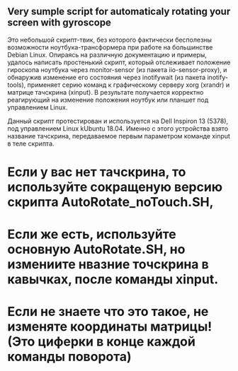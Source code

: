 Very sumple script for automaticaly rotating your screen with gyroscope
-----------------------------------------------------------------------------------------

Это небольшой скрипт-твик, без которого фактически бесполезны возможности ноутбука-трансформера при работе на большинстве Debian Linux. Опираясь на различную документацию и примеры, удалось написать простенький скрипт, который отслеживает положение гироскопа ноутбука через monitor-sensor (из пакета iio-sensor-proxy), и обнаружив изменение его состояния через inotifywait (из пакета inotify-tools), применяет серию команд к графическому серверу xorg (xrandr) и матрице тачскрина (xinput). В результате получается корректно реагирующий на изменение положения ноутбук или планшет под управлением Linux.

Данный скрипт протестирован и используется на Dell Inspiron 13 (5378), под управлением Linux kUbuntu 18.04. Именно с этого устройства взято название тачскрина, передаваемое первым параметром команде xinput в теле скрипта. 

# Если у вас нет тачскрина, то используйте сокращеную версию скрипта AutoRotate_noTouch.SH,
# Если же есть, используйте основную AutoRotate.SH, но измениите нвазние точскрина в кавычках, после команды xinput.
# Если не знаете что это такое, не изменяте координаты матрицы! (Это циферки в конце каждой команды поворота)
